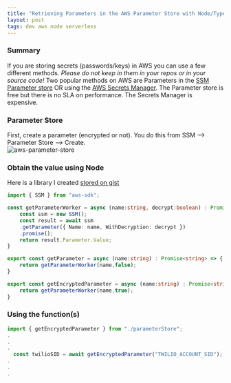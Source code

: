 ```yaml
---
title: "Retrieving Parameters in the AWS Parameter Store with Node/Typescript"
layout: post
tags: dev aws node serverless
---
```


### Summary

If you are storing secrets (passwords/keys) in AWS you can use a few different methods.  *Please do not keep in them in your repos or in your source code!*  Two popular methods on AWS are Parameters in the [SSM Parameter store](https://docs.aws.amazon.com/systems-manager/latest/userguide/systems-manager-parameter-store.html) OR using the [AWS Secrets Manager](https://aws.amazon.com/secrets-manager/).  The Parameter store is free but there is no SLA on performance.  The Secrets Manager is expensive.

### Parameter Store

First, create a parameter (encrypted or not).  You do this from SSM --> Parameter Store --> Create.  
<img class="screenshot" alt="aws-parameter-store" src="https://user-images.githubusercontent.com/231867/88430052-a5537300-cdac-11ea-95cf-4c7401271368.png"/>

### Obtain the value using Node

Here is a library I created [stored on gist](https://gist.github.com/cbschuld/938190f81d00934f7a158ff223fb5e02)

```typescript
import { SSM } from "aws-sdk";

const getParameterWorker = async (name:string, decrypt:boolean) : Promise<string> => {
    const ssm = new SSM();
    const result = await ssm
    .getParameter({ Name: name, WithDecryption: decrypt })
    .promise();
    return result.Parameter.Value;
}

export const getParameter = async (name:string) : Promise<string> => {
    return getParameterWorker(name,false);
}

export const getEncryptedParameter = async (name:string) : Promise<string> => {
    return getParameterWorker(name,true);
}
```

### Using the function(s)

```typescript
import { getEncryptedParameter } from "./parameterStore";
.
.
.
  const twilioSID = await getEncryptedParameter("TWILIO_ACCOUNT_SID");
.
.
.

```